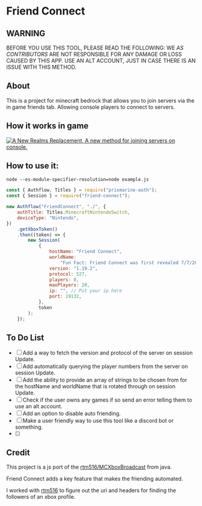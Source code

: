 # Friend Connect

## WARNING

BEFORE YOU USE THIS TOOL, PLEASE READ THE FOLLOWING:
WE _AS CONTRIBUTORS_ ARE NOT RESPONSIBLE FOR ANY DAMAGE OR LOSS CAUSED BY THIS APP.
USE AN ALT ACCOUNT, JUST IN CASE THERE IS AN ISSUE WITH THIS METHOD.

## About

This is a project for minecraft bedrock that allows you to join servers via the in game friends tab. Allowing console players to connect to servers.

## How it works in game

[![A New Realms Replacement, A new method for joining servers on console.](https://res.cloudinary.com/marcomontalbano/image/upload/v1657258514/video_to_markdown/images/youtube--77qXotN9jGo-c05b58ac6eb4c4700831b2b3070cd403.jpg)](https://youtu.be/77qXotN9jGo "A New Realms Replacement, A new method for joining servers on console.")

## How to use it:

`node --es-module-specifier-resolution=node example.js`

```js
const { Authflow, Titles } = require("prismarine-auth");
const { Session } = require("friend-connect");

new Authflow("FriendConnect", "./", {
	authTitle: Titles.MinecraftNintendoSwitch,
	deviceType: "Nintendo",
})
	.getXboxToken()
	.then((token) => {
		new Session(
			{
				hostName: "Friend Connect",
				worldName:
					"Fun Fact: Friend Connect was first revealed 7/7/2022",
				version: "1.19.2",
				protocol: 527,
				players: 0,
				maxPlayers: 20,
				ip: "", // Put your ip here
				port: 19132,
			},
			token
		);
	});
```

## To Do List

-   [ ] Add a way to fetch the version and protocol of the server on session Update.
-   [ ] Add automatically querying the player numbers from the server on session Update.
-   [ ] Add the ability to provide an array of strings to be chosen from for the hostName and worldName that is rotated through on session Update.
-   [ ] Check if the user owns any games if so send an error telling them to use an alt account.
-   [ ] Add an option to disable auto friending.
-   [ ] Make a user friendly way to use this tool like a discord bot or something.
-   [ ]

## Credit

This project is a js port of the [rtm516/MCXboxBroadcast](https://github.com/rtm516/MCXboxBroadcast) from java.

Friend Connect adds a key feature that makes the friending automated.

I worked with [rtm516](https://github.com/rtm516) to figure out the uri and headers for finding the followers of an xbox profile.
